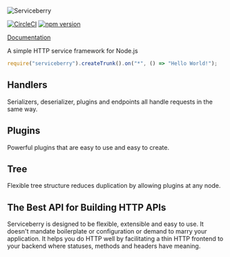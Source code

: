![Serviceberry](https://serviceberry.js.org/img/serviceberry.svg)

[![CircleCI](https://circleci.com/gh/bob-gray/serviceberry.svg?style=svg)](https://circleci.com/gh/bob-gray/serviceberry)
[![npm version](https://badge.fury.io/js/serviceberry.svg)](https://badge.fury.io/js/serviceberry)

[Documentation](https://serviceberry.js.org)

A simple HTTP service framework for Node.js

```javascript
require("serviceberry").createTrunk().on("*", () => "Hello World!");
```

Handlers
--------

Serializers, deserializer, plugins and endpoints all handle requests in the same way.


Plugins
-------

Powerful plugins that are easy to use and easy to create.

Tree
----

Flexible tree structure reduces duplication by allowing plugins at any node.

The Best API for Building HTTP APIs
-----------------------------------

Serviceberry is designed to be flexible, extensible and easy to use. It doesn't mandate
boilerplate or configuration or demand to marry your application. It helps you do HTTP well by facilitating
a thin HTTP frontend to your backend where statuses, methods and headers have meaning.